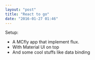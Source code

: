 ```yaml
---
layout: "post"
title: "React to go"
date: "2016-01-27 01:46"
---
```


Setup:
+ A MCfly app that implement flux.
+ With Material UI on top
+ And some cool stuffs like data binding

